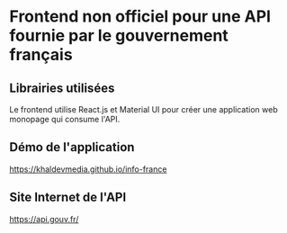 # Frontend non officiel pour une API fournie par le gouvernement français

## Librairies utilisées

Le frontend utilise React.js et Material UI pour créer une application web monopage qui consume l'API.

## Démo de l'application

<a href="https://khaldevmedia.github.io/info-france" target="_blank">https://khaldevmedia.github.io/info-france</a>

## Site Internet de l'API

<a href="https://api.gouv.fr/" target="_blank">https://api.gouv.fr/</a>
